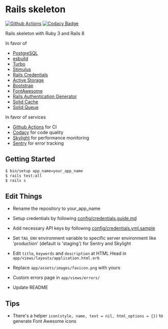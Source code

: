 # Rails skeleton

[![Github Actions](https://github.com/euxx/rails_skeleton/actions/workflows/ci.yml/badge.svg?branch=master)](https://github.com/euxx/rails_skeleton/actions/workflows/ci.yml)
[![Codacy Badge](https://app.codacy.com/project/badge/Grade/eff349d9f6a742d7bfa1f7fb8a4a3a4f)](https://www.codacy.com/manual/eux/rails_skeleton/dashboard)

Rails skeleton with Ruby 3 and Rails 8
<!-- -- [preview online](https://skeleton.eux.one) -->

In favor of

- [PostgreSQL](https://github.com/ged/ruby-pg)
- [esbuild](https://github.com/evanw/esbuild)
- [Turbo](https://github.com/hotwired/stimulus-rails)
- [Stimulus](https://github.com/hotwired/turbo-rails)
- [Rails Credentials](https://edgeguides.rubyonrails.org/security.html#custom-credentials)
- [Active Storage](https://edgeguides.rubyonrails.org/active_storage_overview.html)
- [Bootstrap](https://github.com/twbs/bootstrap)
- [FontAwesome](https://github.com/FortAwesome/font-awesome-sass)
- [Rails Authentication Generator](https://www.bigbinary.com/blog/rails-8-introduces-a-basic-authentication-generator)
- [Solid Cache](https://github.com/rails/solid_cache)
- [Solid Queue](https://github.com/rails/solid_queue)

In favor of services

- [Github Actions](https://github.com/features/actions) for CI
- [Codacy](https://www.codacy.com) for code quality
- [Skylight](https://www.skylight.io) for performance monitoring
- [Sentry](https://sentry.io) for error tracking

## Getting Started

```sh
$ bin/setup app_name=your_app_name
$ rails test:all
$ rails s
```

## Edit Things

- Rename the repository to your_app_name

- Setup credentials by following
  [config/credentials.guide.md](https://github.com/euxx/rails_skeleton/blob/master/config/credentials.guide.md)

- Add necessary API keys by following
  [config/credentials.yml.sample](https://github.com/euxx/rails_skeleton/blob/master/config/credentials.yml.sample)

- Set `TAG_ENV` environment variable to specific server environment like 'production' (default is 'staging') for Sentry and Skylight

- Edit `title`, `keywords` and `description` at HTML Head in
  `app/views/layouts/application.html.erb`

- Replace `app/assets/images/favicon.png` with yours

- Custom errors page in `app/views/errors/`

- Update README

## Tips

- There's a helper `icon(style, name, text = nil, html_options = {})`
  to generate Font Awesome icons
